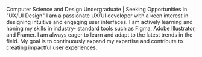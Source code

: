 Computer Science and Design Undergraduate | Seeking Opportunities in "UX/UI Design"
I am a passionate UX/UI developer with a keen interest in designing intuitive and engaging user interfaces. I am actively learning and honing my skills in industry- standard tools such as Figma, Adobe Illustrator, and Framer. I am always eager to learn and adapt to the latest trends in the field. My goal is to continuously expand my expertise and contribute to creating impactful user experiences.
<!---
HaneeshKarthikeyan/HaneeshKarthikeyan is a ✨ special ✨ repository because its `README.md` (this file) appears on your GitHub profile.
You can click the Preview link to take a look at your changes.
--->
